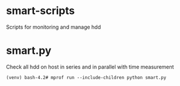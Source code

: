 # smart-scripts
Scripts for monitoring and manage hdd
# smart.py 
Check all hdd on host in series and in parallel with time measurement

```
(venv) bash-4.2# mprof run --include-children python smart.py
```
